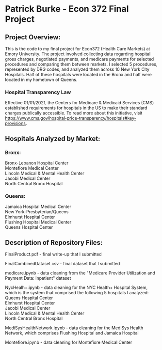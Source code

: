 # Patrick Burke - Econ 372 Final Project

## Project Overview:
  This is the code to my final project for Econ372 (Health Care Markets) at Emory University. The project involved collecting data regarding hospital gross charges, negotiated payments, and medicare payments for selected procedures and comparing them between markets. I selected 5 procedures, represented by DRG codes, and analyzed them across 10 New York City Hospitals. Half of these hospitals were located in the Bronx and half were located in my hometown of Queens.
  
### Hospital Transparency Law

  Effective 01/01/2021, the Centers for Medicare & Medicaid Services (CMS) established requirements for hospitals in the US to make their standard charges publically accessible. To read more about this initiative, visit https://www.cms.gov/hospital-price-transparency/hospitals#key-provisions.
  
## Hospitals Analyzed by Market:

### Bronx:

Bronx-Lebanon Hospital Center<br>
Montefiore Medical Center<br>
Lincoln Medical & Mental Health Center<br>
Jacobi Medical Center<br>
North Central Bronx Hospital

### Queens:

Jamaica Hospital Medical Center<br>
New York-Presbyterian/Queens<br>
Elmhurst Hospital Center<br>
Flushing Hospital Medical Center<br>
Queens Hospital Center

## Description of Repository Files:

FinalProduct.pdf - final write-up that I submitted <br>

FinalCombinedDataset.csv - final dataset that I submitted <br>

medicare.ipynb - data cleaning from the "Medicare Provider Utilization and Payment Data: Inpatient" dataset <br>

NycHealh+.ipynb - data cleaning for the NYC Health+ Hospital System, which is the system that comprised the following 5 hospitals I analyzed:
<br>
Queens Hospital Center<br>
Elmhurst Hospital Center<br>
Jacobi Medical Center<br>
Lincoln Medical & Mental Health Center<br>
North Central Bronx Hospital<br>

MediSysHealthNetwork.ipynb - data cleaning for the MediSys Health Network, which comprises Flushing Hospital and Jamaica Hospital

Montefiore.ipynb - data cleaning for Montefiore Medical Center




